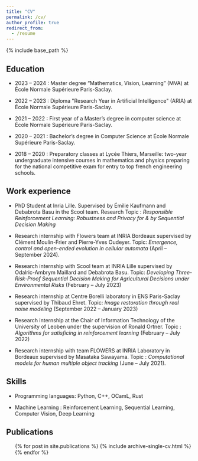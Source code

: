 ```yaml
---
title: "CV"
permalink: /cv/
author_profile: true
redirect_from:
  - /resume
---
```


{% include base_path %}

## Education

* 2023 – 2024 : Master degree “Mathematics, Vision, Learning” (MVA) at École Normale Supérieure Paris-Saclay.

* 2022 – 2023 : Diploma "Research Year in Artificial Intelligence" (ARIA) at École Normale Supérieure Paris-Saclay.

* 2021 – 2022 : First year of a Master’s degree in computer science at École Normale Supérieure Paris-Saclay.

* 2020 – 2021 : Bachelor’s degree in Computer Science at École Normale Supérieure Paris-Saclay.

* 2018 – 2020 : Preparatory classes at Lycée Thiers, Marseille: two-year undergraduate intensive courses in mathematics and physics preparing for the national competitive exam for entry to top french engineering schools.

## Work experience

* PhD Student at Inria Lille. Supervised by Émilie Kaufmann and Debabrota Basu in the Scool team. Research Topic : *Responsible Reinforcement Learning: Robustness and Privacy for & by Sequential Decision Making*

* Research internship with Flowers team at INRIA Bordeaux supervised by Clément Moulin-Frier and Pierre-Yves Oudeyer. Topic: *Emergence, control and open-ended evolution in cellular automata* (April – September 2024).

* Research internship with Scool team at INRIA Lille supervised by Odalric-Ambrym Maillard and Debabrota Basu. Topic: *Developing Three-Risk-Proof Sequential Decision Making for Agricultural Decisions under Environmental Risks* (February – July 2023)

* Research internship at Centre Borelli laboratory in ENS Paris-Saclay supervised by Thibaud Ehret. Topic: *Image restoration through real noise modeling* (September 2022 – January 2023)

* Research internship at the Chair of Information Technology of the University of Leoben under  the supervision of Ronald Ortner. Topic : *Algorithms for satisficing in reinforcement learning* (February – July 2022)

* Research internship with team FLOWERS at INRIA Laboratory in Bordeaux supervised by Masataka Sawayama. Topic : *Computational models for human multiple object tracking* (June – July 2021).
  
## Skills

* Programming languages: Python, C++, OCamL, Rust

* Machine Learning : Reinforcement Learning, Sequential Learning, Computer Vision, Deep Learning

## Publications

  <ul>{% for post in site.publications %}
    {% include archive-single-cv.html %}
  {% endfor %}</ul>
